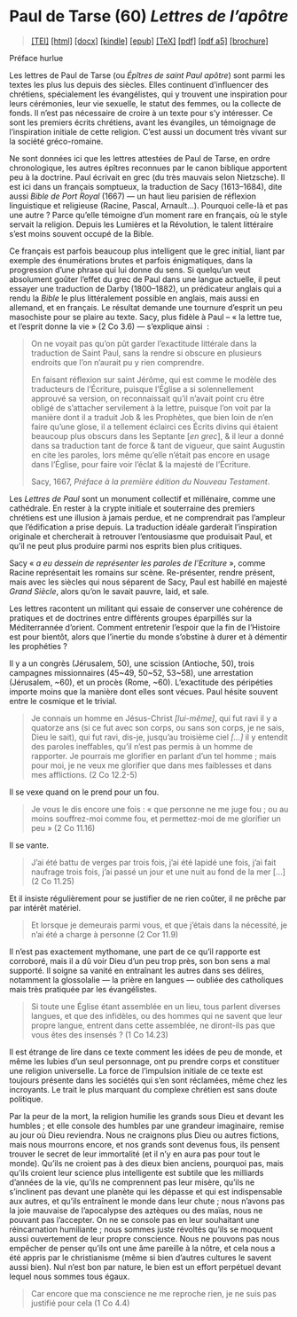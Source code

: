 # Paul de Tarse (60)  <em>Lettres de l’apôtre</em> 

>  <a target="_blank" title="Source XML/TEI" class="mime48 tei" href="https://hurlus.github.io/tei/bible60_paul1667.xml">[TEI]</a>  <a target="_blank" title="HTML une page" class="mime48 html" href="https://hurlus.github.io/bible60_paul1667/bible60_paul1667.html">[html]</a>  <a target="_blank" title="Bureautique (LibreOffice, MS.Word)" class="mime48 docx" href="https://hurlus.github.io/bible60_paul1667/bible60_paul1667.docx">[docx]</a>  <a target="_blank" title="Amazon.kindle" class="mime48 mobi" href="https://hurlus.github.io/bible60_paul1667/bible60_paul1667.mobi">[kindle]</a>  <a target="_blank" title="EPUB, pour liseuses et téléphones" class="mime48 epub" href="https://hurlus.github.io/bible60_paul1667/bible60_paul1667.epub">[epub]</a>  <a target="_blank" title="LaTeX" class="mime48 tex" href="https://hurlus.github.io/bible60_paul1667/bible60_paul1667.tex">[TeX]</a>  <a target="_blank" title="PDF à imprimer, A4 2 colonnes" class="mime48 pdf" href="https://hurlus.github.io/bible60_paul1667/bible60_paul1667.pdf">[pdf]</a>  <a target="_blank" title="PDF à lire, A5 une colonne" class="mime48 a5" href="https://hurlus.github.io/bible60_paul1667/bible60_paul1667_a5.pdf">[pdf a5]</a>  <a target="_blank" title="Brochure à agrafer, pdf imposé pour imprimante recto/verso" class="mime48 brochure" href="https://hurlus.github.io/bible60_paul1667/bible60_paul1667_brochure.pdf">[brochure]</a> 



<article xmlns="http://www.w3.org/1999/xhtml">
  <p class="label">Préface hurlue</p>
  <p class="p noindent">
          Les lettres de Paul de Tarse (ou <em>Épîtres de saint Paul apôtre</em>)
          sont parmi les textes les plus lus depuis des siècles.
          Elles continuent d’influencer des chrétiens, spécialement les évangélistes, qui y trouvent une 
          inspiration pour leurs cérémonies, leur vie sexuelle, le statut des femmes, ou la collecte de fonds.
          Il n’est pas nécessaire de croire à un texte pour s’y intéresser.
          Ce sont les premiers écrits chrétiens, avant les évangiles, un témoignage de l’inspiration initiale
          de cette religion. C’est aussi un document très vivant sur la société gréco-romaine.
        </p>
  <p class="p">
          Ne sont données ici que les lettres attestées de Paul de Tarse, en ordre chronologique, 
          les autres épîtres reconnues par le canon biblique apportent peu à la doctrine.
          Paul écrivait en grec (du très mauvais selon Nietzsche).
          Il est ici dans un français somptueux, la traduction de Sacy (1613–1684), 
          dite aussi <cite class="title">Bible de Port Royal</cite> (1667) — un haut lieu parisien de réflexion 
          linguistique et religieuse (Racine, Pascal, Arnault…).
          Pourquoi celle-là et pas une autre ? Parce qu’elle témoigne d’un moment rare en français,
          où le style servait la religion. Depuis les Lumières et la Révolution, le talent littéraire
          s’est moins souvent occupé de la Bible. 
        </p>
  <p class="p">
          Ce français est parfois beaucoup plus intelligent que le grec initial, liant par exemple 
          des énumérations brutes et parfois énigmatiques, dans la progression d’une phrase qui lui donne du sens.
          Si quelqu’un veut absolument goûter l’effet du grec de Paul dans une langue actuelle, 
          il peut essayer une traduction de Darby (1800–1882), un prédicateur anglais qui a rendu
          la <cite class="title">Bible</cite> le plus littéralement possible en anglais, mais aussi en allemand, et 
          en français. Le résultat demande une tournure d’esprit un peu masochiste pour se plaire au texte.
          Sacy, plus fidèle à Paul – « la lettre tue, et l’esprit donne la vie » (2 Co 3.6) — s’explique ainsi  :
        </p>
  <blockquote class="quote">
    <p class="p noindent">On ne voyait pas qu’on pût garder l’exactitude littérale dans la traduction de Saint Paul, sans la rendre si obscure en plusieurs endroits que l’on n’aurait pu y rien comprendre.</p>
    <p class="p">En faisant réflexion sur saint Jérôme, qui est comme le modèle des traducteurs de l’Écriture, puisque l’Église a si solennellement approuvé sa version, on reconnaissait qu’il n’avait point cru être obligé de s’attacher servilement à la lettre, puisque l’on voit par la manière dont il a traduit Job &amp; les Prophètes, que bien loin de n’en faire qu’une glose, il a tellement éclairci ces Écrits divins qui étaient beaucoup plus obscurs dans les Septante [<em>en grec</em>], &amp; il leur a donné dans sa traduction tant de force &amp; tant de vigueur, que saint Augustin en cite les paroles, lors même qu’elle n’était pas encore en usage dans l’Église, pour faire voir l’éclat &amp; la majesté de l’Écriture.</p>
    <div class="bibl">Sacy, 1667, <cite class="title">Préface à la première édition du Nouveau Testament</cite>.</div>
  </blockquote>
  <p class="p noindent">
          Les <cite class="title">Lettres de Paul</cite> sont un monument collectif et millénaire, comme une cathédrale.
          En rester à la crypte initiale et souterraine 
          des premiers chrétiens est une illusion à jamais perdue,
          et ne comprendrait pas l’ampleur que l’édification a prise depuis. La traduction 
          idéale garderait l’inspiration originale et chercherait à retrouver l’entousiasme que produisait Paul,
          et qu’il ne peut plus produire parmi nos esprits bien plus critiques.
        </p>
  <p class="p">
          Sacy « <em>a eu dessein de représenter les paroles de l’Ecriture</em> »,
          comme Racine représentait les romains sur scène.
          Re-présenter, rendre présent, mais avec les siècles qui nous séparent de Sacy,
          Paul est habillé en majesté <em>Grand Siècle</em>,
          alors qu’on le savait pauvre, laid, et sale.
        </p>
  <p class="p">
          Les lettres racontent un militant qui essaie de conserver une cohérence de pratiques et de doctrines 
          entre différents groupes éparpillés sur la Méditerrannée d’orient.
          Comment entretenir l’espoir que la fin de l’Histoire est pour bientôt, 
          alors que l’inertie du monde s’obstine à durer et à démentir les prophéties ?
        </p>
  <p class="p">
          Il y a un congrès (Jérusalem, 50), une scission (Antioche, 50),
          trois campagnes missionnaires (45~49, 50~52, 53~58), une arrestation (Jérusalem, ~60), et un procès (Rome, ~60).
          L’exactitude des péripéties importe moins que la manière dont elles sont vécues.
          Paul hésite souvent entre le cosmique et le trivial.
        </p>
  <blockquote class="quote">
    <p class="p noindent">Je connais un homme en Jésus-Christ <em>[lui-même]</em>, qui fut ravi il y a quatorze ans (si ce fut avec son corps, ou sans son corps, je ne sais, Dieu le sait), qui fut ravi, dis-je, jusqu’au troisième ciel <em>[…]</em> il y entendit des paroles ineffables, qu’il n’est pas permis à un homme de rapporter. Je pourrais me glorifier en parlant d’un tel homme ; mais pour moi, je ne veux me glorifier que dans mes faiblesses et dans mes afflictions. (2 Co 12.2-5)</p>
  </blockquote>
  <p class="p">Il se vexe quand on le prend pour un fou.</p>
  <blockquote class="quote">
    <p class="p noindent">Je vous le dis encore une fois : « que personne ne me juge fou ; ou au moins souffrez-moi comme fou, et permettez-moi de me glorifier un peu » (2 Co 11.16)</p>
  </blockquote>
  <p class="p">Il se vante.</p>
  <blockquote class="quote">
    <p class="p noindent">J’ai été battu de verges par trois fois, j’ai été lapidé une fois, j’ai fait naufrage trois fois, j’ai passé un jour et une nuit au fond de la mer […] (2 Co 11.25)</p>
  </blockquote>
  <p class="p noindent">Et il insiste régulièrement pour se justifier de ne rien coûter, il ne prêche par par intérêt matériel.</p>
  <blockquote class="quote">
    <p class="p noindent">Et lorsque je demeurais parmi vous, et que j’étais dans la nécessité, je n’ai été a charge à personne (2 Cor 11.9)</p>
  </blockquote>
  <p class="p noindent">Il n’est pas exactement mythomane, une part de ce qu’il rapporte est corroboré, mais il a 
          dû voir Dieu d’un peu trop près, son bon sens a mal supporté.
          Il soigne sa vanité en entraînant les autres dans ses délires, notamment la glossolalie — la prière en langues — oubliée des catholiques mais très pratiquée par les évangélistes.</p>
  <blockquote class="quote">
    <p class="p noindent">Si toute une Église étant assemblée en un lieu, tous parlent diverses langues, et que des infidèles, ou des hommes qui ne savent que leur propre langue, entrent dans cette assemblée, ne diront-ils pas que vous êtes des insensés ? (1 Co 14.23)</p>
  </blockquote>
  <p class="p noindent">
          Il est étrange de lire dans ce texte comment les idées de peu de monde, et 
          même les lubies d’un seul personnage, ont pu prendre corps et constituer une religion universelle.
          La force de l’impulsion initiale de ce texte est toujours présente dans les sociétés
          qui s’en sont réclamées, même chez les incroyants.
          Le trait le plus marquant du complexe chrétien est sans doute politique.
        </p>
  <p class="p">
          Par la peur de la mort, la religion humilie les grands sous Dieu et devant les humbles ; 
          et elle console des humbles par une grandeur imaginaire, remise au jour où Dieu reviendra.
          Nous ne craignons plus Dieu ou autres fictions, mais nous mourrons encore, 
          et nos grands sont devenus fous, ils pensent trouver le secret de leur immortalité
          (et il n’y en aura pas pour tout le monde). Qu’ils ne croient pas à des dieux bien anciens, pourquoi pas,
          mais qu’ils croient leur science plus intelligente est subtile que les milliards d’années de la vie,
          qu’ils ne comprennent pas leur misère, qu’ils ne s’inclinent pas devant une planète qui les dépasse et
          qui est indispensable aux autres,
          et qu’ils entraînent le monde dans leur chute ;
          nous n’avons pas la joie mauvaise de l’apocalypse des aztèques ou des maïas, nous ne pouvant pas l’accepter.
          On ne se console pas en leur souhaitant une réincarnation humiliante ;
          nous sommes juste révoltés qu’ils se moquent aussi ouvertement de leur propre conscience.
          Nous ne pouvons pas nous empêcher de penser qu’ils ont une âme pareille à la nôtre,
          et cela nous a été appris par le christianisme (même si bien d’autres cultures le savent aussi bien).
          Nul n’est bon par nature, le bien est un effort perpétuel devant lequel nous sommes tous égaux.
        </p>
  <blockquote class="quote">
          Car encore que ma conscience ne me
          reproche rien, je ne suis pas justifié pour cela (1 Co 4.4)
        </blockquote>
</article>

